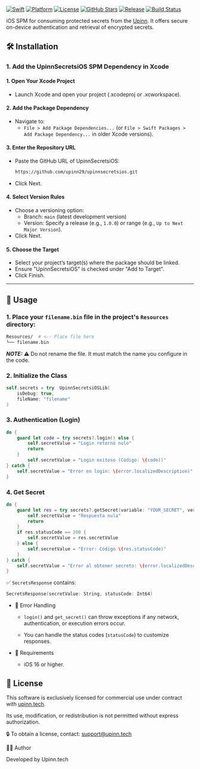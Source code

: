 [![Swift](https://img.shields.io/badge/Swift-6.1+-orange)](https://swift.org)
[![Platform](https://img.shields.io/badge/Platform-iOS%20-blue)]()
[![License](https://img.shields.io/github/license/upinn29/upinnsecretsios)](https://github.com/upinn29/upinnsecretsios/blob/main/LICENSE)
[![GitHub Stars](https://img.shields.io/github/stars/upinn29/upinnsecretsios?style=social)](https://github.com/upinn29/upinnsecretsios/stargazers)
[![Release](https://img.shields.io/github/v/tag/upinn29/upinnsecretsios?label=version)](https://github.com/upinn29/upinnsecretsios/releases)
[![Build Status](https://img.shields.io/github/actions/workflow/status/upinn29/upinnsecretsios/swift.yml)](https://github.com/upinn29/upinnsecretsios/actions)

iOS SPM for consuming protected secrets from the [Upinn](https://upinn.tech). It offers secure on-device authentication and retrieval of encrypted secrets.

## 🛠 Installation

### 1. Add the UpinnSecretsiOS SPM Dependency in Xcode

#### 1.  Open Your Xcode Project
- Launch Xcode and open your project (.xcodeproj or .xcworkspace).

#### 2. Add the Package Dependency
- Navigate to:
    - `File > Add Package Dependencies...` (or `File > Swift Packages > Add Package Dependency...` in older Xcode versions).

#### 3. Enter the Repository URL
- Paste the GitHub URL of UpinnSecretsiOS:
    ```bash
    https://github.com/upinn29/upinnsecretsios.git
    ```
- Click Next.

#### 4. Select Version Rules
- Choose a versioning option:
    - Branch: `main` (latest development version)
    - Version: Specify a release (e.g., `1.0.0`) or range (e.g., `Up to Next Major Version`).
- Click Next.

#### 5. Choose the Target
- Select your project’s target(s) where the package should be linked.
- Ensure "UpinnSecretsiOS" is checked under "Add to Target".
- Click Finish.
---


## 🚀 Usage

### 1. Place your `filename.bin` file in the project's `Resources` directory:
```bash
Resources/  # <-- Place file here
└── filename.bin
```

**_NOTE:_**  ⚠️ Do not rename the file. It must match the name you configure in the code.

### 2. Initialize the Class
```swift
self.secrets = try  UpinnSecretsiOSLib(
    isDebug: true,
    fileName: "filename"
)
```

### 3. Authentication (Login)
```swift
do {
    guard let code = try secrets?.login() else {
        self.secretValue = "Login retornó nulo"
        return
    }
        self.secretValue = "Login exitoso (Código: \(code))"
} catch {
    self.secretValue = "Error en login: \(error.localizedDescription)"
}
```

### 4. Get Secret

```swift
do {
    guard let res = try secrets?.getSecret(variable: "YOUR_SECRET", version: nil) else {
        self.secretValue = "Respuesta nula"
        return
    }
    if res.statusCode == 200 {
        self.secretValue = res.secretValue
    } else {
        self.secretValue = "Error: Código \(res.statusCode)"
    }
} catch {
    self.secretValue = "Error al obtener secreto: \(error.localizedDescription)"
}
```

✅ `SecretsResponse` contains:
```swift
SecretsResponse(secretValue: String, statusCode: Int64)
```

- 🧪 Error Handling
    - `login()` and `get_secret()` can throw exceptions if any network, authentication, or execution errors occur.

    - You can handle the status codes (`statusCode`) to customize responses.

- 🧰 Requirements
    - iOS 16 or higher.

## 📄 License

This software is exclusively licensed for commercial use under contract with [upinn.tech](https://upinn.tech).

Its use, modification, or redistribution is not permitted without express authorization.

🔒 To obtain a license, contact: [support@upinn.tech](mailto:contacto@upinn.tech)



🧑‍💻 Author

Developed by Upinn.tech

